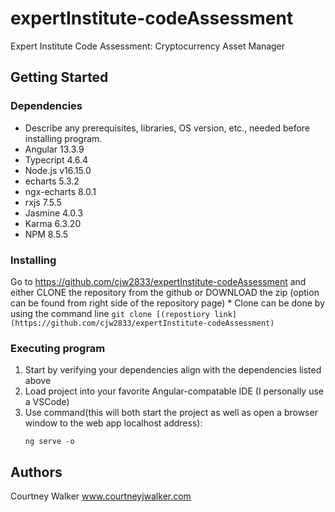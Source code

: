 # expertInstitute-codeAssessment
Expert Institute Code Assessment: Cryptocurrency Asset Manager

## Getting Started

### Dependencies

* Describe any prerequisites, libraries, OS version, etc., needed before installing program.
* Angular 13.3.9
* Typecript 4.6.4
* Node.js v16.15.0
* echarts 5.3.2
* ngx-echarts 8.0.1
* rxjs 7.5.5
* Jasmine 4.0.3
* Karma 6.3.20
* NPM 8.5.5

### Installing

Go to https://github.com/cjw2833/expertInstitute-codeAssessment and either CLONE the repository from the github or DOWNLOAD the zip 
    (option can be found from right side of the repository page)
    * Clone can be done by using the command line
      ```
      git clone [(repostiory link](https://github.com/cjw2833/expertInstitute-codeAssessment)
      ```
### Executing program

1. Start by verifying your dependencies align with the dependencies listed above
2. Load project into your favorite Angular-compatable IDE (I personally use a VSCode)
3. Use command(this will both start the project as well as open a browser window to the web app localhost address):
      ```
      ng serve -o
      ```

## Authors

Courtney Walker
www.courtneyjwalker.com
